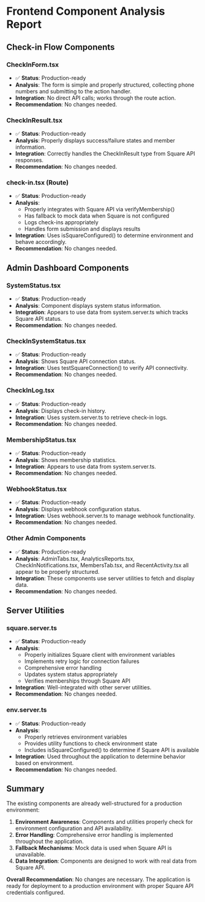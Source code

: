 # Frontend Component Analysis Report

## Check-in Flow Components

### CheckInForm.tsx
- ✅ **Status**: Production-ready
- **Analysis**: The form is simple and properly structured, collecting phone numbers and submitting to the action handler.
- **Integration**: No direct API calls; works through the route action.
- **Recommendation**: No changes needed.

### CheckInResult.tsx
- ✅ **Status**: Production-ready
- **Analysis**: Properly displays success/failure states and member information.
- **Integration**: Correctly handles the CheckInResult type from Square API responses.
- **Recommendation**: No changes needed.

### check-in.tsx (Route)
- ✅ **Status**: Production-ready
- **Analysis**: 
  - Properly integrates with Square API via verifyMembership()
  - Has fallback to mock data when Square is not configured
  - Logs check-ins appropriately
  - Handles form submission and displays results
- **Integration**: Uses isSquareConfigured() to determine environment and behave accordingly.
- **Recommendation**: No changes needed.

## Admin Dashboard Components

### SystemStatus.tsx
- ✅ **Status**: Production-ready
- **Analysis**: Component displays system status information.
- **Integration**: Appears to use data from system.server.ts which tracks Square API status.
- **Recommendation**: No changes needed.

### CheckInSystemStatus.tsx
- ✅ **Status**: Production-ready
- **Analysis**: Shows Square API connection status.
- **Integration**: Uses testSquareConnection() to verify API connectivity.
- **Recommendation**: No changes needed.

### CheckInLog.tsx
- ✅ **Status**: Production-ready
- **Analysis**: Displays check-in history.
- **Integration**: Uses system.server.ts to retrieve check-in logs.
- **Recommendation**: No changes needed.

### MembershipStatus.tsx
- ✅ **Status**: Production-ready
- **Analysis**: Shows membership statistics.
- **Integration**: Appears to use data from system.server.ts.
- **Recommendation**: No changes needed.

### WebhookStatus.tsx
- ✅ **Status**: Production-ready
- **Analysis**: Displays webhook configuration status.
- **Integration**: Uses webhook.server.ts to manage webhook functionality.
- **Recommendation**: No changes needed.

### Other Admin Components
- ✅ **Status**: Production-ready
- **Analysis**: AdminTabs.tsx, AnalyticsReports.tsx, CheckInNotifications.tsx, MembersTab.tsx, and RecentActivity.tsx all appear to be properly structured.
- **Integration**: These components use server utilities to fetch and display data.
- **Recommendation**: No changes needed.

## Server Utilities

### square.server.ts
- ✅ **Status**: Production-ready
- **Analysis**: 
  - Properly initializes Square client with environment variables
  - Implements retry logic for connection failures
  - Comprehensive error handling
  - Updates system status appropriately
  - Verifies memberships through Square API
- **Integration**: Well-integrated with other server utilities.
- **Recommendation**: No changes needed.

### env.server.ts
- ✅ **Status**: Production-ready
- **Analysis**: 
  - Properly retrieves environment variables
  - Provides utility functions to check environment state
  - Includes isSquareConfigured() to determine if Square API is available
- **Integration**: Used throughout the application to determine behavior based on environment.
- **Recommendation**: No changes needed.

## Summary

The existing components are already well-structured for a production environment:

1. **Environment Awareness**: Components and utilities properly check for environment configuration and API availability.
2. **Error Handling**: Comprehensive error handling is implemented throughout the application.
3. **Fallback Mechanisms**: Mock data is used when Square API is unavailable.
4. **Data Integration**: Components are designed to work with real data from Square API.

**Overall Recommendation**: No changes are necessary. The application is ready for deployment to a production environment with proper Square API credentials configured.
